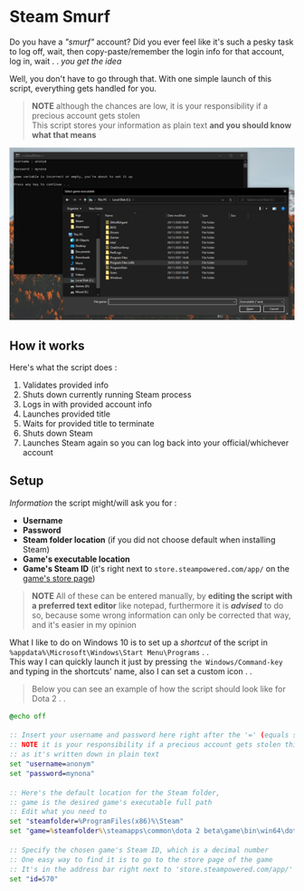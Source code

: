 # Steam Smurf

Do you have a _"smurf"_ account? Did you ever feel like
it's such a pesky task to log off, wait, then copy-paste/remember
the login info for that account, log in, wait . . 
*you get the idea*  

Well, you don't have to go through that. With one
simple launch of this script, everything gets handled
for you.

> **NOTE** although the chances are low, it is your responsibility if a precious account gets stolen  
> This script stores your information as plain text **and you should know what that means**

![demo](https://raw.githubusercontent.com/FLevent29/steam-smurf/master/demo.png)

## How it works

Here's what the script does :
1. Validates provided info
2. Shuts down currently running Steam process 
3. Logs in with provided account info
4. Launches provided title 
5. Waits for provided title to terminate 
6. Shuts down Steam 
7. Launches Steam again so you can log back into your official/whichever account

## Setup

_Information_ the script might/will ask you for :
- **Username**
- **Password**
- **Steam folder location** (if you did not choose default when installing Steam)
- **Game's executable location**
- **Game's Steam ID** (it's right next to ```store.steampowered.com/app/``` on the [game's store page](https://store.steampowered.com/))

> **NOTE** All of these can be entered manually, by **editing the script with a preferred text editor** like notepad,
> furthermore it is _**advised**_ to do so, because some wrong 
> information can only be corrected that way, and it's easier in my opinion
 
What I like to do on Windows 10 is to set up a _shortcut_ of the script in ```%appdata%\Microsoft\Windows\Start Menu\Programs``` . .  
This way I can quickly launch it just by pressing ```the Windows/Command-key``` and typing in the shortcuts' name, also I can set a custom icon . .

> Below you can see an example of how the script should look like for Dota 2 . .
> 
```bat
@echo off

:: Insert your username and password here right after the '=' (equals sign)
:: NOTE it is your responsibility if a precious account gets stolen this way
:: as it's written down in plain text
set "username=anonym"
set "password=mynona"

:: Here's the default location for the Steam folder,
:: game is the desired game's executable full path
:: Edit what you need to
set "steamfolder=%ProgramFiles(x86)%\Steam"
set "game=%steamfolder%\steamapps\common\dota 2 beta\game\bin\win64\dota2.exe"

:: Specify the chosen game's Steam ID, which is a decimal number
:: One easy way to find it is to go to the store page of the game
:: It's in the address bar right next to 'store.steampowered.com/app/'
set "id=570"
```